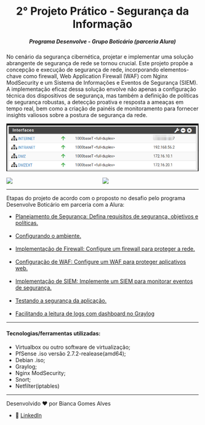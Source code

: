 <h1 align="center">2° Projeto Prático - Segurança da Informação</h1>
<h5 align="center">Programa Desenvolve - Grupo Boticário (parceria Alura)</h5>

<div>
  <p> No cenário da segurança cibernética, projetar e implementar uma solução abrangente de segurança de rede se tornou crucial. 
Este projeto propõe a concepção e execução de segurança de rede, incorporando elementos-chave como firewall, Web Application Firewall (WAF)  com Nginx ModSecurity e um Sistema de Informações e Eventos de Segurança (SIEM). A implementação eficaz dessa solução envolve não apenas a configuração técnica dos dispositivos de segurança, mas também a definição de políticas de segurança robustas, a detecção proativa e resposta a ameaças em tempo real, bem como a criação de painéis de monitoramento para fornecer insights valiosos sobre a postura de segurança da rede.</p>
</div>

<div align="center">
  
![interfaces_configuradas](https://github.com/biancagomesalves/projeto_2_rede_firewall_WAF_SIEM/blob/7dcaeb101b06428af1c3831245cbf3c6458aa5eb/imagens/configurando_ambiente_img/todas_interfaces_pfSense.png)
</div>


<div align="center">
  <div style="display: flex; flex-direction: row;">
    <img src="https://github.com/biancagomesalves/projeto_2_rede_firewall_WAF_SIEM/assets/81443381/e899a3a7-b862-4fa2-be20-fbaff7dea9de" width="50%"/>
    <img src="https://github.com/biancagomesalves/projeto_2_rede_firewall_WAF_SIEM/assets/81443381/6631f662-0324-409a-84b9-0dc88a19e348" width="50%"/>
  </div>
</div>


---
<span>Etapas do projeto de acordo com o proposto no desafio pelo programa Desenvolve Boticário em parceria com a Alura:</span>
<ul>
  <li> <a href="Planejamento de Segurança/Planejamento de Segurança.md">Planejamento de Segurança: Defina requisitos de segurança, objetivos e políticas.</a>
  </li>
  <br>
  <li> <a href="configs_iniciais_Virtualbox/configurando_ambiente_virtualbox.md">Configurando o ambiente.</a></li>
   <br>
  <li> <a href="implementação_Firewall_pfSense/implementando-firewall-pfSense.md">Implementação de Firewall: Configure um firewall para proteger a rede.</a></li>
   <br>
  <li> <a href="https://github.com/biancagomess/projeto_2_rede_firewall_WAF_SIEM/blob/main/implementa%C3%A7%C3%A3o_Firewall_pfSense/configurando_interfaces/interface_dmzext.md">Configuração de WAF: Configure um WAF para proteger aplicativos web.</a></li>
   <br>
  <li><a href="https://github.com/biancagomess/projeto_2_rede_firewall_WAF_SIEM/blob/a3c2fdaf93930f2c1885e830a0d8340e91d24bdf/Implementando_SIEM/implemantando_SIEM.md"> Implementação de SIEM: Implemente um SIEM para monitorar eventos de segurança.</a></li>
   <br>
  <li><a href="https://github.com/biancagomesalves/projeto_2_rede_firewall_WAF_SIEM/blob/c20634ee73c2e8b789298ffab7c73c522297e8dc/testando_a_aplica%C3%A7%C3%A3o/testando_a_aplicacao.md"> Testando a segurança da aplicação.</a></li>
     <br>
  <li><a href="https://github.com/biancagomesalves/projeto_2_rede_firewall_WAF_SIEM/blob/fd5fc023292ff01cc39238d0a13c1e684559d4ba/Implementando_SIEM/visualizando_logs_dashboard/visualizando_logs_dashboard.md"> Facilitando a leitura de logs com dashboard no Graylog </a></li>
  
</ul>

---

<h4>Tecnologias/ferramentas utilizadas:</h4>

- Virtualbox ou outro software de virtualização;
- PfSense .iso versão 2.7.2-realease(amd64);
- Debian .iso;
- Graylog;
- Nginx ModSecurity;
- Snort;
- Netfilter(iptables)
  
---

Desenvolvido ❤️ por Bianca Gomes Alves 
- 🔗 [LinkedIn](https://www.linkedin.com/in/bianca-gomes-alves)





